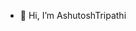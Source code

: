 - 👋 Hi, I’m AshutoshTripathi

<!---
AshutoshTripathi98/AshutoshTripathi98 is a ✨ special ✨ repository because its `README.md` (this file) appears on your GitHub profile.
You can click the Preview link to take a look at your changes.
--->
